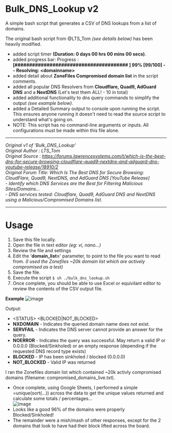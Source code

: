 # Bulk_DNS_Lookup v2

A simple bash script that generates a CSV of DNS lookups from a list of domains.  

The original bash script from @LTS_Tom _(see details below)_ has been heavily modified.  
- added script timer **(Duration: 0 days 00 hrs 00 mins 00 secs)**.
- added progress bar: Progress : **[####################################### ]  99% [99/100] -- Resolving: \<domainname\>**
- added detail about **ZoneFiles Compromised domain list** in the script comments.
- added all popular DNS Resolvers from **Cloudflare, Quad9, AdGuard DNS** and a **NextDNS** (Let's test them ALL! - 10 in total)
- added additional functionality to dns query commands to simplify the output _(see example below)_.
- added a Detailed Summary output to console upon running the script. This ensures 
     anyone running it doesn't need to read the source script to understand what's going on.
- NOTE: This script has no command-line arguments or inputs. All configurations must be made within this file alone.

---

_Original v1 of 'Bulk_DNS_Lookup'  
Original Author     : LTS_Tom  
Original Source     : https://forums.lawrencesystems.com/t/which-is-the-best-dns-for-secure-browsing-cloudflare-quad9-nextdns-and-adguard-dns-youtube-release/18910/2  
Original Forum Title: Which Is The Best DNS for Secure Browsing: CloudFlare, Quad9, NextDNS, and AdGuard DNS [YouTube Release]  
      -  Identify which DNS Services are the Best for Filtering Malicious Sites/Domains...  
      -  DNS services tested: Cloudflare, Quad9, AdGuard DNS and NextDNS using a Malicious/Compromised Domains list._  

---
# Usage

1. Save this file locally.
2. Open the file in text editor _(eg: vi, nano...)_
3. Review the file and settings
4. Edit the '**domain_list=**' parameter, to point to the file you want to read from. _(I used the Zonefiles ~20k domain list which are actively compromised as a test)_
5. Save the file.
6. Execute the script
  ```$ sh ./bulk_dns_lookup.sh```
7. Once complete, you should be able to use Excel or equivilant editor to review the contents of the CSV output file.

**Example**
![image](https://github.com/user-attachments/assets/ad383c9e-e87d-4665-8be1-6ca6184856c3)

Output:
- \<STATUS\> \<BLOCKED|NOT_BLOCKED\>
- **NXDOMAIN** - Indicates the queried domain name does not exist.
- **SERVFAIL** - Indicates the DNS server cannot provide an answer for the query.
- **NOERROR**  - Indicates the query was successful. May return a valid IP or 0.0.0.0 (Blocked/Sinkholed) or an empty response (depending if the requested DNS record type exists)
- **BLOCKED**      - IP has been sinkholed / blocked (0.0.0.0)
- **NOT_BLOCKED**  - Valid IP was returned


I ran the Zonefiles domain list which contained ~20k activly compromised domains (filename: compromised_domains_live.txt).  
- Once complete, using Google Sheets, I performed a simple =unique(sort(...)) across the data to get the unique values returned and calculate some totals / percentages...  
![image](https://github.com/user-attachments/assets/ddc43ddd-153c-4a57-966d-45a9d785ae44)
- Looks like a good 96% of the domains were properly Blocked/Sinkholed!
- The remainder were a mish/mash of other responses, except for the 2 domains that look to have had their block lifted across the board.
